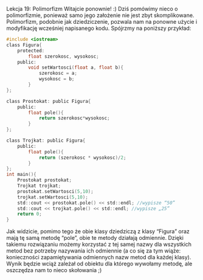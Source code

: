 Lekcja 19: Polimorfizm
Witajcie ponownie! :) Dziś pomówimy nieco o polimorfizmie, ponieważ samo jego założenie nie jest zbyt skomplikowane.
Polimorfizm, podobnie jak dziedziczenie, pozwala nam na ponowne użycie i modyfikację wcześniej napisanego kodu. Spójrzmy na poniższy przykład:

```c
#include <iostream>
class Figura{
	protected:
		float szerokosc, wysokosc;
	public:
		void setWartosci(float a, float b){
			szerokosc = a;
			wysokosc = b;
		}
};

class Prostokat: public Figura{
	public:
		float pole(){
			return szerokosc*wysokosc;
		}
};

class Trojkat: public Figura{
	public:
		float pole(){
			return (szerokosc * wysokosc)/2;
		}
};
int main(){
	Prostokat prostokat;
	Trojkat trojkat;
	prostokat.setWartosci(5,10);
	trojkat.setWartosci(5,10);
	std::cout << prostokat.pole() << std::endl; //wypisze “50”
	std::cout << trojkat.pole() << std::endl; //wypisze „25”
	return 0;
}
```

Jak widzicie, pomimo tego że obie klasy dziedziczą z klasy “Figura” oraz mają tę samą metodę “pole”, obie te metody działają odmiennie. Dzięki takiemu rozwiązaniu możemy korzystać z tej samej nazwy dla wszystkich metod bez potrzeby nazywania ich odmiennie (a co się za tym wiąże: konieczności zapamiętywania odmiennych nazw metod dla każdej klasy). Wynik będzie wciąż zależał od obiektu dla którego wywołamy metodę, ale oszczędza nam to nieco skołowania ;)

